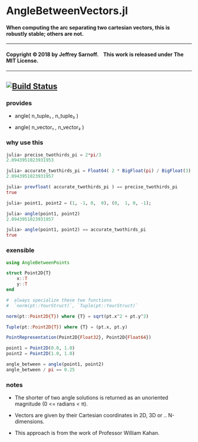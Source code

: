 # AngleBetweenVectors.jl

#### When computing the arc separating two cartesian vectors, this is robustly stable; others are not.

----

#### Copyright ©&thinsp;2018 by Jeffrey Sarnoff. &nbsp;&nbsp; This work is released under The MIT License.


-----

[![Build Status](https://travis-ci.org/JeffreySarnoff/AngleBetweenVectors.jl.svg?branch=master)](https://travis-ci.org/JeffreySarnoff/AngleBetweenVectors.jl)
----

### provides

- angle( n_tuple₁  ,  n_tuple₂ )

- angle( n_vector₁ , n_vector₂ )


### why use this

```julia
julia> precise_twothirds_pi = 2*pi/3
2.0943951023931953

julia> accurate_twothirds_pi = Float64( 2 * BigFloat(pi) / BigFloat(3) )
2.0943951023931957

julia> prevfloat( accurate_twothirds_pi ) == precise_twothirds_pi
true

julia> point1, point2 = (1, -1, 0,  0), (0,  1, 0, -1); 

julia> angle(point1, point2)
2.0943951023931957

julia> angle(point1, point2) == accurate_twothirds_pi
true
```

### exensible

```julia
using AngleBetweenPoints

struct Point2D{T}
    x::T
    y::T
end

#  always specialize these two functions
#  `norm(pt::YourStruct)`, `Tuple(pt::YourStruct)`

norm(pt::Point2D{T}) where {T} = sqrt(pt.x^2 + pt.y^2)

Tuple(pt::Point2D{T}) where {T} = (pt.x, pt.y)

PointRepresentation(Point2D{Float32}, Point2D{Float64})

point1 = Point2D(0.0, 1.0)
point2 = Point2D(1.0, 1.0)

angle_between = angle(point1, point2)
angle_between / pi == 0.25
``` 
 
### notes

- The shorter of two angle solutions is returned as an unoriented magnitude (0 <= radians < π).

- Vectors are given by their Cartesian coordinates in 2D, 3D or .. N-dimensions.

- This approach is from the work of Professor William Kahan.
